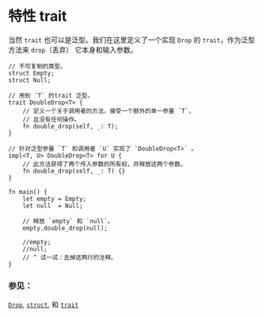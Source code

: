 # 特性 trait

当然 `trait` 也可以是泛型。我们在这里定义了一个实现 `Drop` 的 `trait`，作为泛型方法来 `drop`（丢弃） 它本身和输入参数。

```rust,editable
// 不可复制的类型。
struct Empty;
struct Null;

// 用到 `T` 的trait 泛型。
trait DoubleDrop<T> {
    // 定义一个关于调用者的方法，接受一个额外的单一参量 `T`，
    // 且没有任何操作。
    fn double_drop(self, _: T);
}

// 针对泛型参量 `T` 和调用者 `U` 实现了 `DoubleDrop<T>` 。
impl<T, U> DoubleDrop<T> for U {
    // 此方法获得了两个传入参数的所有权，并释放这两个参数。
    fn double_drop(self, _: T) {}
}

fn main() {
    let empty = Empty;
    let null  = Null;

    // 释放 `empty` 和 `null`。
    empty.double_drop(null);

    //empty;
    //null;
    // ^ 试一试：去掉这两行的注释。
}
```

### 参见：

[`Drop`][Drop], [`struct`][structs], 和 [`trait`][traits]

[Drop]: http://doc.rust-lang.org/std/ops/trait.Drop.html
[structs]: ./custom_types/structs.html
[traits]: ./trait.html
